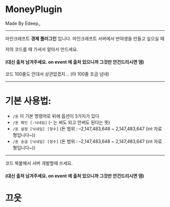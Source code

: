 # MoneyPlugin
Made By Edeep_

___

마인크래프트 **경제 플러그인** 입니다.
마인크래프트 서버에서 반야생을 만들고 싶으실 때

저의 코드를 때 가셔서 알아서 만드세요.
#### (대신 출처 남겨주세요. on event 에 출처 있으니까 그것만 안건드리시면 댐)

코드 100줄도 안대서 상관없겠지...
(아 100줄 조금 넘네)

___

# 기본 사용법:
  - ```/돈``` 이 기본 명령어로 뒤에 옵션이 3가지가 있다
  - ```/돈 확인 [-닉네임]``` (- 는 써도 되고 안써도 된다는 뜻)
  - ```/돈 설정 [닉네임] [정수]``` (돈 범위 : –2,147,483,648 ~ 2,147,483,647 (int 자료형입니다~))
  - ```/돈 송금 [닉네임] [정수]``` (돈 범위 : –2,147,483,648 ~ 2,147,483,647 (int 자료형입니다~))
___

코드 복붙해서 서버 개발할때 쓰세요.
#### (대신 출처 남겨주세요. on event 에 출처 있으니까 그것만 안건드리시면 댐)

# 끄읏
